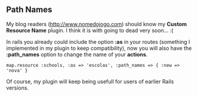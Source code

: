 ## Path Names

My blog readers (http://www.nomedojogo.com) should know my **Custom Resource Name** plugin. I think it is with going to dead very soon... :(

In rails you already could include the option **:as** in your routes (something I implemented in my plugin to keep compatibility), now you will also have the **:path\_names** option to change the name of your **actions**.
	
	map.resource :schools, :as => 'escolas', :path_names => { :new => 'nova' }

Of course, my plugin will keep being usefull for users of earlier Rails versions.

